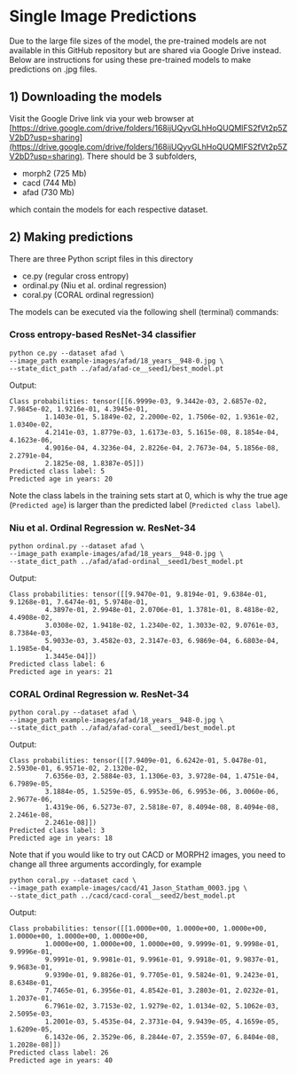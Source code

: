 # Single Image Predictions

Due to the large file sizes of the model, the pre-trained models are not available in this GitHub repository but are shared via Google Drive instead. Below are instructions for using these pre-trained models to make predictions on .jpg files.



## 1) Downloading the models

Visit the Google Drive link via your web browser at [https://drive.google.com/drive/folders/168ijUQyvGLhHoQUQMlFS2fVt2p5ZV2bD?usp=sharing](https://drive.google.com/drive/folders/168ijUQyvGLhHoQUQMlFS2fVt2p5ZV2bD?usp=sharing). There should be 3 subfolders,

- morph2 (725 Mb)
- cacd (744 Mb)
- afad (730 Mb)

which contain the models for each respective dataset.

## 2) Making predictions

There are three Python script files in this directory

- ce.py (regular cross entropy)
- ordinal.py (Niu et al. ordinal regression)
- coral.py (CORAL ordinal regression)

The models can be executed
via the following shell (terminal) commands:

### Cross entropy-based ResNet-34 classifier

```
python ce.py --dataset afad \
--image_path example-images/afad/18_years__948-0.jpg \
--state_dict_path ../afad/afad-ce__seed1/best_model.pt              
```


Output: 

```           
Class probabilities: tensor([[6.9999e-03, 9.3442e-03, 2.6857e-02, 7.9845e-02, 1.9216e-01, 4.3945e-01,
         1.1403e-01, 5.1849e-02, 2.2000e-02, 1.7506e-02, 1.9361e-02, 1.0340e-02,
         4.2141e-03, 1.8779e-03, 1.6173e-03, 5.1615e-08, 8.1854e-04, 4.1623e-06,
         4.9016e-04, 4.3236e-04, 2.8226e-04, 2.7673e-04, 5.1856e-08, 2.2791e-04,
         2.1825e-08, 1.8387e-05]])
Predicted class label: 5
Predicted age in years: 20
```

Note the class labels in the training sets start at 0, which is why the true age (`Predicted age`) is larger than the predicted label (`Predicted class label`).



### Niu et al. Ordinal Regression w. ResNet-34 

```
python ordinal.py --dataset afad \
--image_path example-images/afad/18_years__948-0.jpg \
--state_dict_path ../afad/afad-ordinal__seed1/best_model.pt    
```

Output:

```
Class probabilities: tensor([[9.9470e-01, 9.8194e-01, 9.6384e-01, 9.1268e-01, 7.6474e-01, 5.9748e-01,
         4.3897e-01, 2.9948e-01, 2.0706e-01, 1.3781e-01, 8.4818e-02, 4.4908e-02,
         3.0308e-02, 1.9418e-02, 1.2340e-02, 1.3033e-02, 9.0761e-03, 8.7384e-03,
         5.9033e-03, 3.4582e-03, 2.3147e-03, 6.9869e-04, 6.6803e-04, 1.1985e-04,
         1.3445e-04]])
Predicted class label: 6
Predicted age in years: 21
```


### CORAL Ordinal Regression w. ResNet-34 

```
python coral.py --dataset afad \
--image_path example-images/afad/18_years__948-0.jpg \
--state_dict_path ../afad/afad-coral__seed1/best_model.pt
```

Output:

```
Class probabilities: tensor([[7.9409e-01, 6.6242e-01, 5.0478e-01, 2.5930e-01, 6.9571e-02, 2.1320e-02,
         7.6356e-03, 2.5884e-03, 1.1306e-03, 3.9728e-04, 1.4751e-04, 6.7989e-05,
         3.1884e-05, 1.5259e-05, 6.9953e-06, 6.9953e-06, 3.0060e-06, 2.9677e-06,
         1.4319e-06, 6.5273e-07, 2.5818e-07, 8.4094e-08, 8.4094e-08, 2.2461e-08,
         2.2461e-08]])
Predicted class label: 3
Predicted age in years: 18
```

Note that if you would like to try out CACD or MORPH2 images, you need to change all three arguments accordingly, for example

```
python coral.py --dataset cacd \
--image_path example-images/cacd/41_Jason_Statham_0003.jpg \
--state_dict_path ../cacd/cacd-coral__seed2/best_model.pt
```

Output:

```
Class probabilities: tensor([[1.0000e+00, 1.0000e+00, 1.0000e+00, 1.0000e+00, 1.0000e+00, 1.0000e+00,
         1.0000e+00, 1.0000e+00, 1.0000e+00, 9.9999e-01, 9.9998e-01, 9.9996e-01,
         9.9991e-01, 9.9981e-01, 9.9961e-01, 9.9918e-01, 9.9837e-01, 9.9683e-01,
         9.9390e-01, 9.8826e-01, 9.7705e-01, 9.5824e-01, 9.2423e-01, 8.6348e-01,
         7.7465e-01, 6.3956e-01, 4.8542e-01, 3.2803e-01, 2.0232e-01, 1.2037e-01,
         6.7961e-02, 3.7153e-02, 1.9279e-02, 1.0134e-02, 5.1062e-03, 2.5095e-03,
         1.2001e-03, 5.4535e-04, 2.3731e-04, 9.9439e-05, 4.1659e-05, 1.6209e-05,
         6.1432e-06, 2.3529e-06, 8.2844e-07, 2.3559e-07, 6.8404e-08, 1.2028e-08]])
Predicted class label: 26
Predicted age in years: 40
```